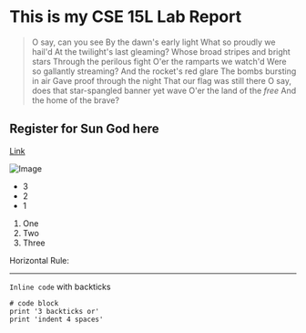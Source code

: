 # **This is my CSE 15L Lab Report**

> O say, can you see
> By the dawn's early light
> What so proudly we hail'd
> At the twilight's last gleaming?
> Whose broad stripes and bright stars
> Through the perilous fight
> O'er the ramparts we watch'd
> Were so gallantly streaming?
> And the rocket's red glare
> The bombs bursting in air
> Gave proof through the night
> That our flag was still there
> O say, does that star-spangled banner yet wave
> O'er the land of the *free*
> And the home of the brave?
> 


## Register for Sun God here
[Link](http://sgf.ucsd.edu/)

![Image](http://3.bp.blogspot.com/-WZmCSFTE3FU/ToDMt_iJRlI/AAAAAAAAB8Y/maygm5mErpc/s1600/Sungod.jpg)

* 3
* 2
* 1

1. One
2. Two
3. Three

Horizontal Rule:

---

`Inline code` with backticks


```
# code block
print '3 backticks or'
print 'indent 4 spaces'
```
